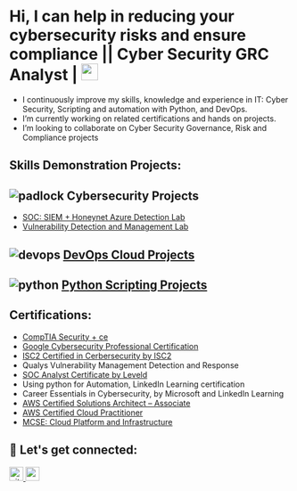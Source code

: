 <h1>Hi, I can help in reducing your cybersecurity risks and ensure compliance || Cyber Security GRC Analyst | <img src="https://media.giphy.com/media/WUlplcMpOCEmTGBtBW/giphy.gif" width="30"> </h1>

- I continuously improve my skills, knowledge and experience in IT: Cyber Security, Scripting and automation with Python, and DevOps.
- I’m currently working on related certifications and hands on projects.
- I’m looking to collaborate on Cyber Security Governance, Risk and Compliance projects
## Skills Demonstration Projects:
## ![padlock](https://github.com/Isaac-Ayanda/Isaac-Ayanda/assets/26657037/61efac09-b326-4851-a25c-2751d0a63d3f)  <b> Cybersecurity Projects </b> 
- [SOC: SIEM + Honeynet Azure Detection Lab](https://github.com/Isaac-Ayanda/Cloud-SOC-Projects/blob/main/README.md)
- [Vulnerability Detection and Management Lab](https://github.com/Isaac-Ayanda/Vul-mgt-with-Nessus/blob/main/README.md)
## ![devops](https://github.com/Isaac-Ayanda/Isaac-Ayanda/assets/26657037/42b6dbd4-442e-413f-8833-5974997ad8dd) [DevOps Cloud Projects ](https://github.com/Isaac-Ayanda/DevOps_Projects/blob/main/README.md)
## ![python](https://github.com/Isaac-Ayanda/Isaac-Ayanda/assets/26657037/27dc0479-be1f-41b4-9fed-7a3029fe4e2b) [Python Scripting Projects](https://github.com/Isaac-Ayanda/Python-Scripting-portfolio/blob/main/README.md)

<!-- <img src="https://user-images.githubusercontent.com/64049432/203648913-38af64b1-2761-4a04-919d-aeb567935a47.gif" border-radius="5px" width="95%" height="600px"> -->
## Certifications:
- [CompTIA Security + ce](https://www.credly.com/badges/7017053a-834b-46ee-b351-a60c5db8fe36)
- [Google Cybersecurity Professional Certification](https://www.credly.com/badges/aa38e73a-e835-45b4-98eb-ac7b0674fdaf/linked_in_profile)
- [ISC2 Certified in Cerbersecurity by ISC2](https://www.credly.com/badges/6cfb26a9-988b-4d4d-ba76-af8813ed155c)
- Qualys Vulnerability Management Detection and Response
- [SOC Analyst Certificate by Leveld](https://app.kajabi.com/certificates/0e536ee5/)
- Using python for Automation, LinkedIn Learning certification
- Career Essentials in Cybersecurity, by Microsoft and LinkedIn Learning 
- [AWS Certified Solutions Architect – Associate](https://www.credly.com/badges/70941d8f-a4f1-42f1-a92b-f55ef586932a/public_url)
- [AWS Certified Cloud Practitioner](https://www.credly.com/badges/855ce682-51a0-4632-b05a-e7a25dba9087/public_url)
- [MCSE: Cloud Platform and Infrastructure](https://www.credly.com/badges/b79c9c62-426c-4491-828e-97ddc19b2741/public_url)
## 🤝 Let's get connected:

<p align="left">
 <a href="https://github.com/Isaac-Ayanda" target="_blank">
<img src=https://img.shields.io/badge/github-%2324292e.svg?&style=for-the-badge&logo=github&logoColor=white alt=github" height=25/>
  <a href="https://www.linkedin.com/in/isaacayanda/"><img src="https://img.shields.io/badge/linkedin-%230077B5.svg?&style=for-the-badge&logo=linkedin&logoColor=white" height=25> </a>

</p>


